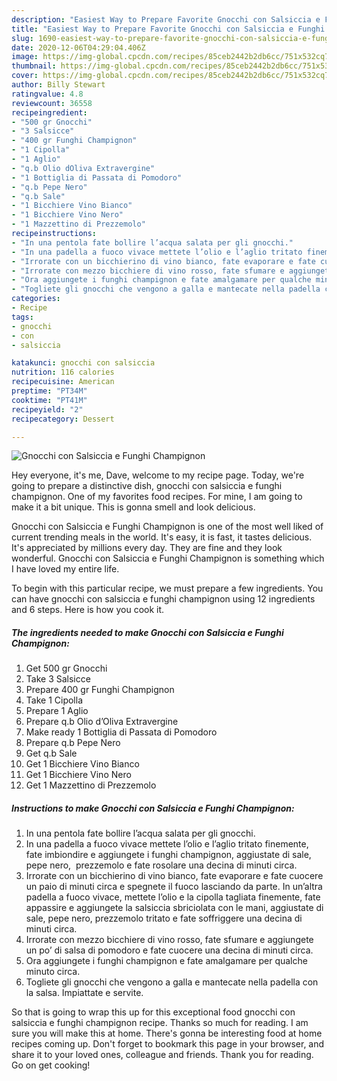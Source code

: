 ```yaml
---
description: "Easiest Way to Prepare Favorite Gnocchi con Salsiccia e Funghi Champignon"
title: "Easiest Way to Prepare Favorite Gnocchi con Salsiccia e Funghi Champignon"
slug: 1690-easiest-way-to-prepare-favorite-gnocchi-con-salsiccia-e-funghi-champignon
date: 2020-12-06T04:29:04.406Z
image: https://img-global.cpcdn.com/recipes/85ceb2442b2db6cc/751x532cq70/gnocchi-con-salsiccia-e-funghi-champignon-recipe-main-photo.jpg
thumbnail: https://img-global.cpcdn.com/recipes/85ceb2442b2db6cc/751x532cq70/gnocchi-con-salsiccia-e-funghi-champignon-recipe-main-photo.jpg
cover: https://img-global.cpcdn.com/recipes/85ceb2442b2db6cc/751x532cq70/gnocchi-con-salsiccia-e-funghi-champignon-recipe-main-photo.jpg
author: Billy Stewart
ratingvalue: 4.8
reviewcount: 36558
recipeingredient:
- "500 gr Gnocchi"
- "3 Salsicce"
- "400 gr Funghi Champignon"
- "1 Cipolla"
- "1 Aglio"
- "q.b Olio dOliva Extravergine"
- "1 Bottiglia di Passata di Pomodoro"
- "q.b Pepe Nero"
- "q.b Sale"
- "1 Bicchiere Vino Bianco"
- "1 Bicchiere Vino Nero"
- "1 Mazzettino di Prezzemolo"
recipeinstructions:
- "In una pentola fate bollire l’acqua salata per gli gnocchi."
- "In una padella a fuoco vivace mettete l’olio e l’aglio tritato finemente, fate imbiondire e aggiungete i funghi champignon, aggiustate di sale, pepe nero,  prezzemolo e fate rosolare una decina di minuti circa."
- "Irrorate con un bicchierino di vino bianco, fate evaporare e fate cuocere un paio di minuti circa e spegnete il fuoco lasciando da parte. In un’altra padella a fuoco vivace, mettete l’olio e la cipolla tagliata finemente, fate appassire e aggiungete la salsiccia sbriciolata con le mani, aggiustate di sale, pepe nero, prezzemolo tritato e fate soffriggere una decina di minuti circa."
- "Irrorate con mezzo bicchiere di vino rosso, fate sfumare e aggiungete un po’ di salsa di pomodoro e fate cuocere una decina di minuti circa."
- "Ora aggiungete i funghi champignon e fate amalgamare per qualche minuto circa."
- "Togliete gli gnocchi che vengono a galla e mantecate nella padella con la salsa. Impiattate e servite."
categories:
- Recipe
tags:
- gnocchi
- con
- salsiccia

katakunci: gnocchi con salsiccia 
nutrition: 116 calories
recipecuisine: American
preptime: "PT34M"
cooktime: "PT41M"
recipeyield: "2"
recipecategory: Dessert

---
```



![Gnocchi con Salsiccia e Funghi Champignon](https://img-global.cpcdn.com/recipes/85ceb2442b2db6cc/751x532cq70/gnocchi-con-salsiccia-e-funghi-champignon-recipe-main-photo.jpg)

Hey everyone, it's me, Dave, welcome to my recipe page. Today, we're going to prepare a distinctive dish, gnocchi con salsiccia e funghi champignon. One of my favorites food recipes. For mine, I am going to make it a bit unique. This is gonna smell and look delicious.

Gnocchi con Salsiccia e Funghi Champignon is one of the most well liked of current trending meals in the world. It's easy, it is fast, it tastes delicious. It's appreciated by millions every day. They are fine and they look wonderful. Gnocchi con Salsiccia e Funghi Champignon is something which I have loved my entire life.




To begin with this particular recipe, we must prepare a few ingredients. You can have gnocchi con salsiccia e funghi champignon using 12 ingredients and 6 steps. Here is how you cook it.

<!--inarticleads1-->

##### The ingredients needed to make Gnocchi con Salsiccia e Funghi Champignon:

1. Get 500 gr Gnocchi
1. Take 3 Salsicce
1. Prepare 400 gr Funghi Champignon
1. Take 1 Cipolla
1. Prepare 1 Aglio
1. Prepare q.b Olio d’Oliva Extravergine
1. Make ready 1 Bottiglia di Passata di Pomodoro
1. Prepare q.b Pepe Nero
1. Get q.b Sale
1. Get 1 Bicchiere Vino Bianco
1. Get 1 Bicchiere Vino Nero
1. Get 1 Mazzettino di Prezzemolo




<!--inarticleads2-->

##### Instructions to make Gnocchi con Salsiccia e Funghi Champignon:

1. In una pentola fate bollire l’acqua salata per gli gnocchi.
1. In una padella a fuoco vivace mettete l’olio e l’aglio tritato finemente, fate imbiondire e aggiungete i funghi champignon, aggiustate di sale, pepe nero,  prezzemolo e fate rosolare una decina di minuti circa.
1. Irrorate con un bicchierino di vino bianco, fate evaporare e fate cuocere un paio di minuti circa e spegnete il fuoco lasciando da parte. In un’altra padella a fuoco vivace, mettete l’olio e la cipolla tagliata finemente, fate appassire e aggiungete la salsiccia sbriciolata con le mani, aggiustate di sale, pepe nero, prezzemolo tritato e fate soffriggere una decina di minuti circa.
1. Irrorate con mezzo bicchiere di vino rosso, fate sfumare e aggiungete un po’ di salsa di pomodoro e fate cuocere una decina di minuti circa.
1. Ora aggiungete i funghi champignon e fate amalgamare per qualche minuto circa.
1. Togliete gli gnocchi che vengono a galla e mantecate nella padella con la salsa. Impiattate e servite.




So that is going to wrap this up for this exceptional food gnocchi con salsiccia e funghi champignon recipe. Thanks so much for reading. I am sure you will make this at home. There's gonna be interesting food at home recipes coming up. Don't forget to bookmark this page in your browser, and share it to your loved ones, colleague and friends. Thank you for reading. Go on get cooking!
